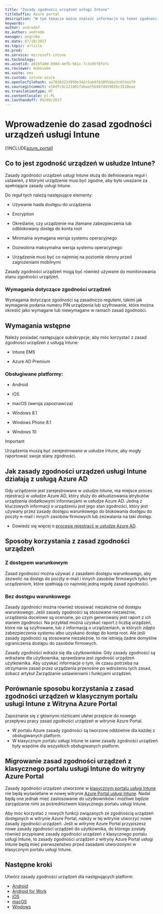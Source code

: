 ```yaml
---
title: "Zasady zgodności urządzeń usługi Intune"
titleSuffix: Azure portal
description: "W tym temacie można znaleźć informacje na temat zgodności urządzeń w usłudze Microsoft Intune."
keywords: 
author: andredm7
ms.author: andredm
manager: angrobe
ms.date: 07/18/2017
ms.topic: article
ms.prod: 
ms.service: microsoft-intune
ms.technology: 
ms.assetid: a916fa0d-890d-4efb-941c-7c3c05f8fe7c
ms.reviewer: muhosabe
ms.suite: ems
ms.custom: intune-azure
ms.openlocfilehash: aa78383233950e342c5ab0f83095bba3c8fda1f9
ms.sourcegitcommit: e10dfc9c123401fabaaf5b487d459826c1510eae
ms.translationtype: HT
ms.contentlocale: pl-PL
ms.lasthandoff: 09/09/2017
---
```

# <a name="get-started-with-intune-device-compliance-policies"></a>Wprowadzenie do zasad zgodności urządzeń usługi Intune

[!INCLUDE[azure_portal](./includes/azure_portal.md)]

## <a name="what-is-device-compliance-in-intune"></a>Co to jest zgodność urządzeń w usłudze Intune?

Zasady zgodności urządzeń usługi Intune służą do definiowania reguł i ustawień, z którymi urządzenie musi być zgodne, aby było uważane za spełniające zasady usługi Intune.

Do reguł tych należą następujące elementy:

- Używanie hasła dostępu do urządzenia

- Encryption

- Określanie, czy urządzenie ma złamane zabezpieczenia lub odblokowany dostęp do konta root

- Minimalna wymagana wersja systemu operacyjnego

- Dozwolona maksymalna wersja systemu operacyjnego

- Urządzenie musi być co najmniej na poziomie obrony przed zagrożeniami mobilnymi

Zasady zgodności urządzeń mogą być również używane do monitorowania stanu zgodności urządzeń.

### <a name="device-compliance-requirements"></a>Wymagania dotyczące zgodności urządzeń

Wymagania dotyczące zgodności są zasadniczo regułami, takimi jak wymaganie podania numeru PIN urządzenia lub szyfrowanie, które można określić jako wymagane lub niewymagane w ramach zasad zgodności.

<!---### Actions for noncompliance

You can specify what needs to happen when a device is determined as noncompliant. This can be a sequence of actions during a specific time.
When you specify these actions, Intune will automatically initiate them in the sequence you specify. See the following example of a sequence of
actions for a device that continues to be in the noncompliant status for
a week:

-   When the device is first determined to be non-compliant, an email with noncompliant notification is sent to the user.

-   3 days after initial noncompliance state, a follow up reminder is sent to the user.

-   5 days after initial noncompliance state, a final reminder with a notification that access to company resources will be blocked on the device in 2 days if the compliance issues are not remediated is sent to the user.

-   7 days after initial noncompliance state, access to company resources is blocked. This requires that you have conditional access policy that specifies that access from noncompliant devices should    be blocked for services such as Exchange and SharePoint.

### Grace Period

This is the time between when a device is first determined as
noncompliant to when access to company resources on that device is blocked. This time allows for time that the user has to resolve
compliance issues on the device. You can also use this time to create your action sequences to send notifications to the user before their access is blocked.

Remember that you need to implement conditional access policies in addition to compliance policies in order for access to company resources to be blocked.--->

##  <a name="pre-requisites"></a>Wymagania wstępne

Należy posiadać następujące subskrypcje, aby móc korzystać z zasad zgodności urządzeń z usługą Intune:

- Intune EMS

- Azure AD Premium

###  <a name="supported-platforms"></a>Obsługiwane platformy:

-   Android

-   iOS

-   macOS (wersja zapoznawcza)

-   Windows 8.1

-   Windows Phone 8.1

-   Windows 10

> [!IMPORTANT]
> Urządzenia muszą być zarejestrowane w usłudze Intune, aby mogły raportować swoje stany zgodności.

## <a name="how-intune-device-compliance-policies-work-with-azure-ad"></a>Jak zasady zgodności urządzeń usługi Intune działają z usługą Azure AD

Gdy urządzenie jest zarejestrowane w usłudze Intune, ma miejsce proces rejestracji w usłudze Azure AD, który służy do aktualizowania atrybutów urządzenia dodatkowymi informacjami w usłudze Azure AD. Jedną z kluczowych informacji o urządzeniu jest jego stan zgodności, który jest używany przez zasady dostępu warunkowego do blokowania dostępu do poczty e-mail i innych zasobów firmowych lub zezwalania na taki dostęp.

- Dowiedz się więcej o [procesie rejestracji w usłudze Azure AD](https://docs.microsoft.com/azure/active-directory/active-directory-device-registration-overview).

##  <a name="ways-to-use-device-compliance-policies"></a>Sposoby korzystania z zasad zgodności urządzeń

### <a name="with-conditional-access"></a>Z dostępem warunkowym
Zasad zgodności można używać z zasadami dostępu warunkowego, aby zezwolić na dostęp do poczty e-mail i innych zasobów firmowych tylko tym urządzeniom, które spełniają co najmniej jedną regułę zasad zgodności.

### <a name="without-conditional-access"></a>Bez dostępu warunkowego
Zasady zgodności można również stosować niezależnie od dostępu warunkowego. Jeśli zasady zgodności są stosowane niezależnie, urządzenia docelowe są oceniane, po czym generowany jest raport z ich stanem zgodności. Na przykład można uzyskać raport z liczbą urządzeń, które nie są szyfrowane, lub z informacją o urządzeniach, w których zdjęto zabezpieczenia systemu albo uzyskano dostęp do konta root. Ale jeśli zasady zgodności są stosowane niezależnie, to nie istnieją żadne domyślne ograniczenia dostępu do zasobów firmowych.

Zasady zgodności wdraża się dla użytkowników. Gdy zasady zgodności są wdrażane dla użytkownika, sprawdzana jest zgodność urządzeń użytkownika. Aby uzyskać informacje o tym, ile czasu potrzeba na otrzymanie zasad przez urządzenia przenośne po wdrożeniu tych zasad, zobacz artykuł Zarządzanie ustawieniami i funkcjami urządzeń.

##  <a name="using-device-compliance-policies-in-the-intune-classic-portal-vs-azure-portal"></a>Porównanie sposobu korzystania z zasad zgodności urządzeń w klasycznym portalu usługi Intune z Witryna Azure Portal

Zapoznanie się z głównymi różnicami ułatwi przejście do nowego przepływu pracy zasad zgodności urządzeń w witrynie Azure Portal.

- W portalu Azure zasady zgodności są tworzone oddzielnie dla każdej z obsługiwanych platform.
- W klasycznym portalu usługi Intune te same zasady zgodności urządzeń były wspólne dla wszystkich obsługiwanych platform.

<!--- -   In the Azure portal, you have the ability to specify actions and notifications that are intiated when a device is determined to be noncompliant. This ability does not exist in the Intune admin console.

-   In the Azure portal, you can set a grace period to allow time for the end-user to get their device back to compliance status before they completely lose the ability to get company data on their device. This is not available in the Intune admin console.--->

##  <a name="migrate-device-compliance-policies-from-the-intune-classic-portal-to-the-azure-portal"></a>Migrowanie zasad zgodności urządzeń z klasycznego portalu usługi Intune do witryny Azure Portal

Zasady zgodności urządzeń utworzone w [klasycznym portalu usługi Intune](https://manage.microsoft.com) nie będą wyświetlane w nowej witrynie [Azure Portal usługi Intune](https://portal.azure.com). Nadal będą one jednak mieć zastosowanie do użytkowników i możliwe będzie zarządzanie nimi za pośrednictwem klasycznego portalu usługi Intune.

Aby móc korzystać z nowych funkcji związanych ze zgodnością urządzeń dostępnych w witrynie Azure Portal, należy w tej witrynie utworzyć nowe zasady zgodności urządzeń. Jeśli w witrynie Azure Portal przypiszesz nowe zasady zgodności urządzeń do użytkownika, do którego zostały również przypisane zasady zgodności urządzeń z klasycznego portalu usługi Intune, to zasady zgodności urządzeń z witryny Azure Portal usługi Intune będą mieć pierwszeństwo przed zasadami utworzonymi w klasycznym portalu usługi Intune.

##  <a name="next-steps"></a>Następne kroki

Utwórz zasady zgodności urządzeń dla następujących platform:

- [Android](compliance-policy-create-android.md)
- [Android for Work](compliance-policy-create-android-for-work.md)
- [iOS](compliance-policy-create-ios.md)
- [macOS](compliance-policy-create-mac-os.md)
- [Windows](compliance-policy-create-windows.md)
